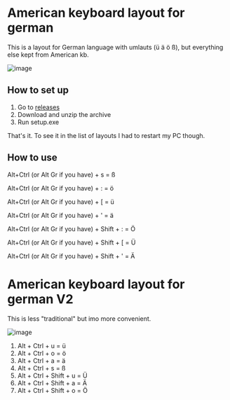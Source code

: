 # American keyboard layout for german

This is a layout for German language with umlauts (ü ä ö ß), but everything else kept from American kb.

![image](https://user-images.githubusercontent.com/31178401/162408081-cde85062-8df2-4206-91af-4f6231155e35.png)

## How to set up

1. Go to [releases](https://github.com/WhiteBlackGoose/AmericanKeyboardLayoutForGerman/releases)
2. Download and unzip the archive
3. Run setup.exe

That's it. To see it in the list of layouts I had to restart my PC though.

## How to use

Alt+Ctrl (or Alt Gr if you have) + s = ß

Alt+Ctrl (or Alt Gr if you have) + : = ö

Alt+Ctrl (or Alt Gr if you have) + [ = ü

Alt+Ctrl (or Alt Gr if you have) + ' = ä

Alt+Ctrl (or Alt Gr if you have) + Shift + : = Ö

Alt+Ctrl (or Alt Gr if you have) + Shift + [ = Ü

Alt+Ctrl (or Alt Gr if you have) + Shift + ' = Ä


# American keyboard layout for german V2

This is less "traditional" but imo more convenient.

![image](https://user-images.githubusercontent.com/31178401/162411516-8a2c015d-6fc2-4025-a34f-8ab24e715979.png)

1. Alt + Ctrl + u = ü
2. Alt + Ctrl + o = ö
3. Alt + Ctrl + a = ä
3. Alt + Ctrl + s = ß
1. Alt + Ctrl + Shift + u = Ü
1. Alt + Ctrl + Shift + a = Ä
1. Alt + Ctrl + Shift + o = Ö
